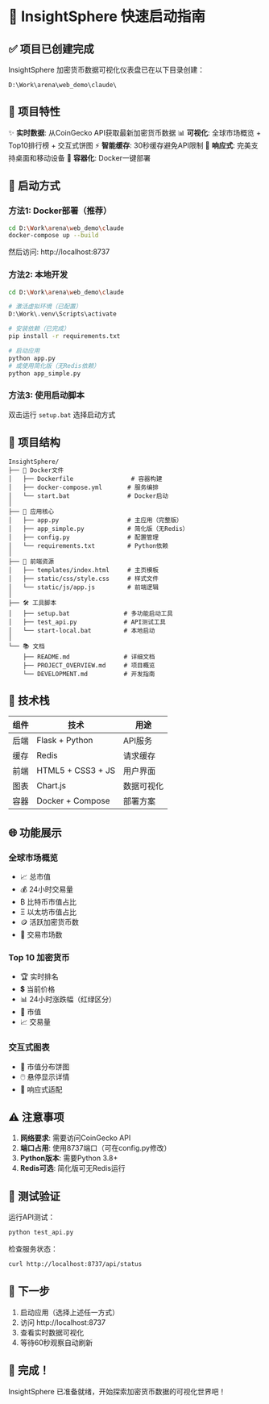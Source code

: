 # 🚀 InsightSphere 快速启动指南

## ✅ 项目已创建完成

InsightSphere 加密货币数据可视化仪表盘已在以下目录创建：
```
D:\Work\arena\web_demo\claude\
```

## 🎯 项目特性

✨ **实时数据**: 从CoinGecko API获取最新加密货币数据
📊 **可视化**: 全球市场概览 + Top10排行榜 + 交互式饼图
⚡ **智能缓存**: 30秒缓存避免API限制
📱 **响应式**: 完美支持桌面和移动设备
🐳 **容器化**: Docker一键部署

## 🚀 启动方式

### 方法1: Docker部署（推荐）
```bash
cd D:\Work\arena\web_demo\claude
docker-compose up --build
```
然后访问: http://localhost:8737

### 方法2: 本地开发
```bash
cd D:\Work\arena\web_demo\claude

# 激活虚拟环境（已配置）
D:\Work\.venv\Scripts\activate

# 安装依赖（已完成）
pip install -r requirements.txt

# 启动应用
python app.py
# 或使用简化版（无Redis依赖）
python app_simple.py
```

### 方法3: 使用启动脚本
双击运行 `setup.bat` 选择启动方式

## 📁 项目结构

```
InsightSphere/
├── 🐳 Docker文件
│   ├── Dockerfile                # 容器构建
│   ├── docker-compose.yml       # 服务编排
│   └── start.bat                # Docker启动
│
├── 🚀 应用核心
│   ├── app.py                   # 主应用（完整版）
│   ├── app_simple.py            # 简化版（无Redis）
│   ├── config.py                # 配置管理
│   └── requirements.txt         # Python依赖
│
├── 🎨 前端资源
│   ├── templates/index.html     # 主页模板
│   ├── static/css/style.css     # 样式文件
│   └── static/js/app.js         # 前端逻辑
│
├── 🛠️ 工具脚本
│   ├── setup.bat               # 多功能启动工具
│   ├── test_api.py             # API测试工具
│   └── start-local.bat         # 本地启动
│
└── 📚 文档
    ├── README.md               # 详细文档
    ├── PROJECT_OVERVIEW.md     # 项目概览
    └── DEVELOPMENT.md          # 开发指南
```

## 🔧 技术栈

| 组件 | 技术 | 用途 |
|------|------|------|
| 后端 | Flask + Python | API服务 |
| 缓存 | Redis | 请求缓存 |
| 前端 | HTML5 + CSS3 + JS | 用户界面 |
| 图表 | Chart.js | 数据可视化 |
| 容器 | Docker + Compose | 部署方案 |

## 🌐 功能展示

### 全球市场概览
- 📈 总市值
- 💰 24小时交易量
- ₿ 比特币市值占比
- Ξ 以太坊市值占比
- 🪙 活跃加密货币数
- 🏪 交易市场数

### Top 10 加密货币
- 🏆 实时排名
- 💲 当前价格
- 📊 24小时涨跌幅（红绿区分）
- 💎 市值
- 📈 交易量

### 交互式图表
- 🥧 市值分布饼图
- 🖱️ 悬停显示详情
- 📱 响应式适配

## ⚠️ 注意事项

1. **网络要求**: 需要访问CoinGecko API
2. **端口占用**: 使用8737端口（可在config.py修改）
3. **Python版本**: 需要Python 3.8+
4. **Redis可选**: 简化版可无Redis运行

## 🧪 测试验证

运行API测试：
```bash
python test_api.py
```

检查服务状态：
```bash
curl http://localhost:8737/api/status
```

## 🚀 下一步

1. 启动应用（选择上述任一方式）
2. 访问 http://localhost:8737
3. 查看实时数据可视化
4. 等待60秒观察自动刷新

## 🎉 完成！

InsightSphere 已准备就绪，开始探索加密货币数据的可视化世界吧！
